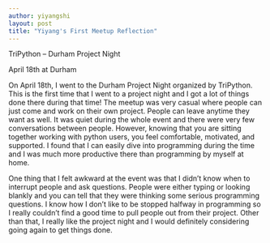```yaml
---
author: yiyangshi
layout: post
title: "Yiyang's First Meetup Reflection"
---
```


TriPython – Durham Project Night

April 18th at Durham

On April 18th, I went to the Durham Project Night organized by TriPython. This is the first time that I went to a project night and I got a lot of things done there during that time! The meetup was very casual where people can just come and work on their own project. People can leave anytime they want as well. It was quiet during the whole event and there were very few conversations between people. However, knowing that you are sitting together working with python users, you feel comfortable, motivated, and supported. I found that I can easily dive into programming during the time and I was much more productive there than programming by myself at home. 

One thing that I felt awkward at the event was that I didn’t know when to interrupt people and ask questions. People were either typing or looking blankly and you can tell that they were thinking some serious programming questions. I know how I don’t like to be stopped halfway in programming so I really couldn’t find a good time to pull people out from their project. Other than that, I really like the project night and I would definitely considering going again to get things done.
